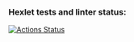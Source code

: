 ### Hexlet tests and linter status:
[![Actions Status](https://github.com/ivan-fedoroff/frontend-project-lvl1/workflows/hexlet-check/badge.svg)](https://github.com/ivan-fedoroff/frontend-project-lvl1/actions)